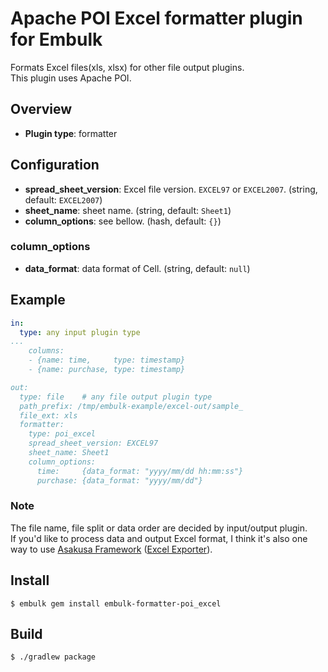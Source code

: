 # Apache POI Excel formatter plugin for Embulk

Formats Excel files(xls, xlsx) for other file output plugins.  
This plugin uses Apache POI.

## Overview

* **Plugin type**: formatter

## Configuration

* **spread_sheet_version**: Excel file version. `EXCEL97` or `EXCEL2007`. (string, default: `EXCEL2007`)
* **sheet_name**: sheet name. (string, default: `Sheet1`)
* **column_options**: see bellow. (hash, default: `{}`)

### column_options

* **data_format**: data format of Cell. (string, default: `null`)

## Example

```yaml
in:
  type: any input plugin type
...
    columns:
    - {name: time,     type: timestamp}
    - {name: purchase, type: timestamp}

out:
  type: file	# any file output plugin type
  path_prefix: /tmp/embulk-example/excel-out/sample_
  file_ext: xls
  formatter:
    type: poi_excel
    spread_sheet_version: EXCEL97
    sheet_name: Sheet1
    column_options:
      time:     {data_format: "yyyy/mm/dd hh:mm:ss"}
      purchase: {data_format: "yyyy/mm/dd"}
```

### Note

The file name, file split or data order are decided by input/output plugin.  
If you'd like to process data and output Excel format, I think it's also one way to use [Asakusa Framework](http://www.asakusafw.com/) ([Excel Exporter](http://www.ne.jp/asahi/hishidama/home/tech/asakusafw/directio/excelformat.html>)).


## Install

```
$ embulk gem install embulk-formatter-poi_excel
```


## Build

```
$ ./gradlew package
```
